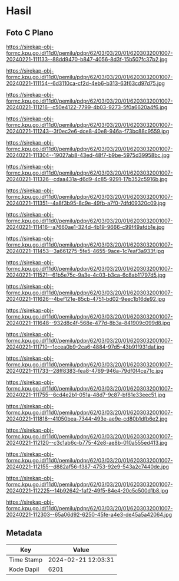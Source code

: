 # Hasil

## Foto C Plano

https://sirekap-obj-formc.kpu.go.id/11d0/pemilu/pdpr/62/03/03/20/01/6203032001007-20240221-111133--88dd9470-b847-4056-8d3f-15b507fc37b2.jpg

https://sirekap-obj-formc.kpu.go.id/11d0/pemilu/pdpr/62/03/03/20/01/6203032001007-20240221-111154--6d3110ca-cf2d-4eb6-b313-63f63cd97d75.jpg

https://sirekap-obj-formc.kpu.go.id/11d0/pemilu/pdpr/62/03/03/20/01/6203032001007-20240221-111216--c50e4122-7799-4b03-9273-5f0a6620a4f6.jpg

https://sirekap-obj-formc.kpu.go.id/11d0/pemilu/pdpr/62/03/03/20/01/6203032001007-20240221-111243--3f0ec2e6-dce8-40e8-946a-f73bc88c9559.jpg

https://sirekap-obj-formc.kpu.go.id/11d0/pemilu/pdpr/62/03/03/20/01/6203032001007-20240221-111304--19027ab8-43ed-48f7-b9be-5975d39958bc.jpg

https://sirekap-obj-formc.kpu.go.id/11d0/pemilu/pdpr/62/03/03/20/01/6203032001007-20240221-111326--cdaa431a-d6d9-4c85-9291-17b352c5916b.jpg

https://sirekap-obj-formc.kpu.go.id/11d0/pemilu/pdpr/62/03/03/20/01/6203032001007-20240221-111351--4a8f3b95-8c9e-49fb-a7f0-7dfd09320c09.jpg

https://sirekap-obj-formc.kpu.go.id/11d0/pemilu/pdpr/62/03/03/20/01/6203032001007-20240221-111416--a7660ae1-324d-4b19-9666-c99f49afdb1e.jpg

https://sirekap-obj-formc.kpu.go.id/11d0/pemilu/pdpr/62/03/03/20/01/6203032001007-20240221-111453--3a661275-5fe5-4655-9ace-1c7eaf3a933f.jpg

https://sirekap-obj-formc.kpu.go.id/11d0/pemilu/pdpr/62/03/03/20/01/6203032001007-20240221-111521--61b5e75c-9a3e-4c03-b3ca-6c8ab11797d5.jpg

https://sirekap-obj-formc.kpu.go.id/11d0/pemilu/pdpr/62/03/03/20/01/6203032001007-20240221-111626--4bef121e-85cb-4751-bd02-9eec1b16de92.jpg

https://sirekap-obj-formc.kpu.go.id/11d0/pemilu/pdpr/62/03/03/20/01/6203032001007-20240221-111648--932d8c4f-568e-477d-8b3a-841909c099d8.jpg

https://sirekap-obj-formc.kpu.go.id/11d0/pemilu/pdpr/62/03/03/20/01/6203032001007-20240221-111710--1ccea0b9-2ca6-4884-97d5-43b91f931daf.jpg

https://sirekap-obj-formc.kpu.go.id/11d0/pemilu/pdpr/62/03/03/20/01/6203032001007-20240221-111733--28ff8383-fea8-4769-946a-79df0f4ce71c.jpg

https://sirekap-obj-formc.kpu.go.id/11d0/pemilu/pdpr/62/03/03/20/01/6203032001007-20240221-111755--6cd4e2b1-051a-48d7-9c87-bf81e33eec51.jpg

https://sirekap-obj-formc.kpu.go.id/11d0/pemilu/pdpr/62/03/03/20/01/6203032001007-20240221-111818--41050bea-7344-493e-ae9e-cd80b1dfb6e2.jpg

https://sirekap-obj-formc.kpu.go.id/11d0/pemilu/pdpr/62/03/03/20/01/6203032001007-20240221-112120--c3c1ab6c-b775-42e8-ae8b-010a555ed413.jpg

https://sirekap-obj-formc.kpu.go.id/11d0/pemilu/pdpr/62/03/03/20/01/6203032001007-20240221-112155--d882af56-f387-4753-92e9-543a2c7440de.jpg

https://sirekap-obj-formc.kpu.go.id/11d0/pemilu/pdpr/62/03/03/20/01/6203032001007-20240221-112225--14b92642-1af2-49f5-84e4-20c5c500d1b8.jpg

https://sirekap-obj-formc.kpu.go.id/11d0/pemilu/pdpr/62/03/03/20/01/6203032001007-20240221-112303--65a06d92-6250-45fe-a4e3-de45a5a42064.jpg


## Metadata

| Key        | Value               |
| ---------- | ------------------- |
| Time Stamp | 2024-02-21 12:03:31 |
| Kode Dapil | 6201                |




